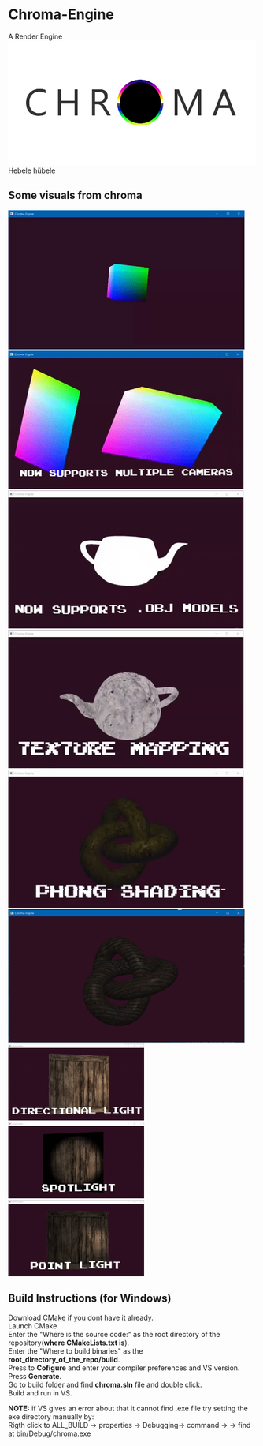 # Chroma-Engine
A Render Engine
![Chroma Logo](resources/logo.png)
Hebele hübele

## Some visuals from chroma
![Rotating Cube](resources/images/cube.gif)  
![Multiple Cameras](resources/images/multi-cam.gif)  
![obj Loader](resources/images/load.gif)  
![textures](resources/images/texture.gif)  
![phong shading](resources/images/phong.gif)  
<img src= "resources/images/phong.PNG" height="270" width="480">  
<img src= "resources/images/dirl.gif" height="155" width="276"> <img src= "resources/images/spotl.gif" height="155" width="276"> <img src= "resources/images/pointl.gif" height="155" width="276"> 

## Build Instructions (for Windows)
Download [CMake](https://cmake.org/download/) if you dont have it already.  
Launch CMake  
Enter the "Where is the source code:" as the root directory of the repository(**where CMakeLists.txt is**).  
Enter the "Where to build binaries" as the **root_directory_of_the_repo/build**.  
Press to **Cofigure** and enter your compiler preferences and VS version.
Press **Generate**.  
Go to build folder and find **chroma.sln** file and double click.  
Build and run in VS.  

**NOTE:** if VS gives an error about that it cannot find .exe file try setting the exe directory manually by:  
Rigth click to ALL_BUILD -> properties -> Debugging-> command -> <browse> -> find at bin/Debug/chroma.exe
